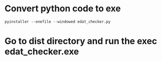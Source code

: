 # Convert python code to exe
```
pyinstaller --onefile --windowed edat_checker.py 
```
# Go to dist directory and run the exec edat_checker.exe